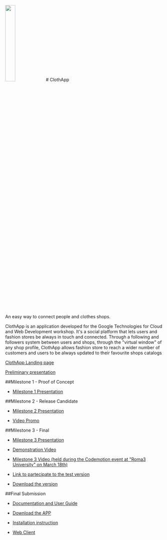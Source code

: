 <img href="http://www.clothapp.it" src="https://github.com/ClothAppProject/ClothAppAndroid/blob/master/app/src/main/res/mipmap-hdpi/logo.png" height="25%" width="25%">
# ClothApp

An easy way to connect people and clothes shops.

ClothApp is an application developed for the Google Technologies for Cloud and Web Development workshop.
It's a social platform that lets users and fashion stores be always in touch and connected.
Through a following and followers system between users and shops, through the "virtual window" of any shop profile, ClothApp allows fashion store to reach a wider number of customers and users to be always updated to their favourite shops catalogs

<a href="http://www.clothapp.it">ClothApp Landing page</a>

<a href="https://docs.google.com/presentation/d/1QBCxm5lctJuiceI9O5ATjL4jBBoCHMhk5YnG22vaoBg/edit?usp=sharing">Preliminary presentation</a>

##Milestone 1 - Proof of Concept

* <a href="https://docs.google.com/presentation/d/1E-Qs7uOaI9LWKQU4rwZBQnf1kYY-OAy7An0fMl75DX4/edit?usp=sharing">Milestone 1 Presentation</a>


##Milestone 2 - Release Candidate

* <a href="https://docs.google.com/presentation/d/1IVHUUHgL3tFHkTFAf8R6Q-FazIAPwUzy8d3uyJKMEDI/edit?usp=sharing">Milestone 2 Presentation</a>

* <a href="https://www.youtube.com/watch?v=xy_4AmtxX3I">Video Promo</a>

##Milestone 3 - Final

* <a href="https://docs.google.com/presentation/d/1EmsCzn_WhuxvvLtPFCi-MAbZ19BrXo6iXx5fTZoc3zs/edit?usp=sharing">Milestone 3 Presentation</a>
 
* <a href="https://www.facebook.com/ClothAppProject/videos/950198985087567/">Demonstration Video</a>

* <a href="https://drive.google.com/open?id=0B9L9fgnPwZntd1ZZWkFwUkFxWm8">Milestone 3 Video (held during the Codemotion event at "Roma3 University" on March 18th)</a>

* <a href="https://play.google.com/apps/testing/com.clothapp">Link to partecipate to the test version </a>

* <a href="https://play.google.com/apps/testing/com.clothapp">Download the version</a> 


##Final Submission

* <a href="https://drive.google.com/open?id=0B8lgowbEWlfnc1lHa202ckg3Y2M">Documentation and User Guide</a>

* <a href="https://play.google.com/apps/testing/com.clothapp">Download the APP</a>

* <a href="https://drive.google.com/open?id=0B4CzQl36yBnQeG1jMk92NjhrVXc">Installation instruction</a>

* <a href="https://clothapp.firebaseapp.com/">Web Client</a>

